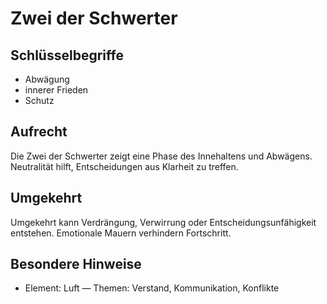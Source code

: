 # Zwei der Schwerter

## Schlüsselbegriffe
- Abwägung
- innerer Frieden
- Schutz

## Aufrecht
Die Zwei der Schwerter zeigt eine Phase des Innehaltens und Abwägens. Neutralität hilft, Entscheidungen aus Klarheit zu treffen.

## Umgekehrt
Umgekehrt kann Verdrängung, Verwirrung oder Entscheidungsunfähigkeit entstehen. Emotionale Mauern verhindern Fortschritt.

## Besondere Hinweise
- Element: Luft — Themen: Verstand, Kommunikation, Konflikte
